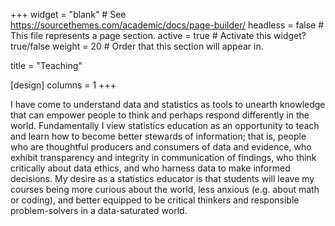 +++
widget = "blank"  # See https://sourcethemes.com/academic/docs/page-builder/
headless = false  # This file represents a page section.
active = true  # Activate this widget? true/false
weight = 20  # Order that this section will appear in.

title = "Teaching"

[design]
  columns = 1
+++

I have come to understand data and statistics as tools to unearth knowledge that can empower people to think and perhaps respond differently in the world. Fundamentally I view statistics education as an opportunity to teach and learn how to become better stewards of information; that is, people who are thoughtful producers and consumers of data and evidence, who exhibit transparency and integrity in communication of findings, who think critically about data ethics, and who harness data to make informed decisions. My desire as a statistics educator is that students will leave my courses being more curious about the world, less anxious (e.g. about math or coding), and better equipped to be critical thinkers and responsible problem-solvers in a data-saturated world.
